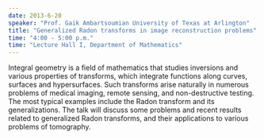 ```yaml
---
date: 2013-6-20
speaker: "Prof. Gaik Ambartsoumian University of Texas at Arlington"
title: "Generalized Radon transforms in image reconstruction problems"
time: "4:00 - 5:00 p.m." 
time: "Lecture Hall I, Department of Mathematics"
---
```

Integral geometry is a field of mathematics that studies inversions and various properties of transforms, which integrate functions along curves, surfaces and hypersurfaces. Such transforms arise naturally in numerous problems of medical imaging, remote sensing, and non-destructive testing. The most typical examples include the Radon transform and its generalizations. The talk will discuss some problems and recent results related to generalized Radon transforms, and their applications to various problems of tomography.
